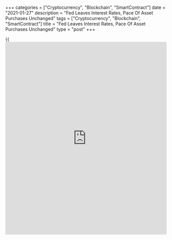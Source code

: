 +++
categories = ["Cryptocurrency", "Blockchain", "SmartContract"]
date = "2021-01-27"
description = "Fed Leaves Interest Rates, Pace Of Asset Purchases Unchanged"
tags = ["Cryptocurrency", "Blockchain", "SmartContract"]
title = "Fed Leaves Interest Rates, Pace Of Asset Purchases Unchanged"
type = "post"
+++

{{<iframe id="large-banner" src="https://www.bounty.group/#slide=23.0" width="100%" height="600" scrolling="no" style="border: 0px solid rgb(216, 221, 230); border-radius: 3px;">}}

In its first monetary [policy](https://www.fintechee.com/policy/) decision of the New Year, the Federal
Reserve left interest rates unchanged as widely expected on Wednesday
and revealed it plans to maintain its asset purchase program at the
current pace.

The Fed said it decided to keep the target range for the federal funds
rate at zero to 0.25 percent and once again said it expects to leave
rates at near-zero levels until labor market conditions reach levels
consistent with maximum employment and inflation is on track to
moderately exceed 2 percent.

The more closely watched section of the Fed's accompanying statement
revealed that the central bank plans to continue purchasing bonds at a
rate of at least $120 billion per month.

The statement reiterated the assertion first made last month, when the
Fed said it will maintain asset purchases at the current rate until
"substantial further progress" has been made toward its goals of maximum
employment and price stability.

"We don't expect the Fed to begin tapering its asset purchases until
early next year and think the first rate hike could be delayed until
2024," said Paul Ashworth, Chief U.S. Economist at Capital Economics.

In one of the few changes to the statement, the Fed said pace of the
economic recovery has moderated in recent months, with weakness
concentrated in the sectors most adversely affected by the ongoing
[coronavirus][1] pandemic.

The December statement said economic activity and employment have
continued to recover but remain well below their levels at the beginning
of the year.

The latest statement also referenced the rollout of coronavirus
vaccines, noting the path of the [economy][2] will depend significantly
on the course of the coronavirus, including progress on vaccinations.

The Fed reiterated that it will continue to monitor the implications of
incoming information for the economic outlook and be prepared to adjust
the stance of monetary [policy](https://www.fintechee.com/policy/) as appropriate if risks emerge that could
impede the attainment of its goals.

For comments and feedback [contact](https://www.playgroundfx.com/contact/): editorial@rtt[news](https://www.letsplayfx.com/blog/forex-news-website/).com

[Economic News][2]

 **What parts of the world are seeing the best (and worst) economic
performances lately? Click[here][3] to check out our [Econ Scorecard][3]
and find out! See up-to-the-moment [ranking](https://www.playgroundfx.com/blog/crypto-exchange-ranking/)s for the best and worst
performers in [GDP][4], [unemployment rate][5], [inflation][6] and much
more.**

   1. www.rtt[news](https://www.letsplayfx.com/blog/forex-news-website/).com/list/coronavirus.aspx
   2. www.rtt[news](https://www.letsplayfx.com/blog/forex-news-website/).com/Content/EconomicNews.aspx
   3. www.rtt[news](https://www.letsplayfx.com/blog/forex-news-website/).com/economic-scorecard/world-rank/retail-sales/highest-performance.aspx
   4. www.rtt[news](https://www.letsplayfx.com/blog/forex-news-website/).com/economic-scorecard/world-rank/GDP/highest-performance.aspx
   5. www.rtt[news](https://www.letsplayfx.com/blog/forex-news-website/).com/economic-scorecard/world-rank/unemployment-rate/lowest-performance.aspx
   6. www.rtt[news](https://www.letsplayfx.com/blog/forex-news-website/).com/economic-scorecard/world-rank/CPI/highest-performance.aspx